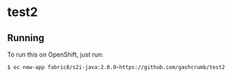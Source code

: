 # test2



## Running

To run this on OpenShift, just run:

```bash
$ oc new-app fabric8/s2i-java:2.0.0~https://github.com/gashcrumb/test2.git
```
